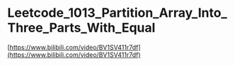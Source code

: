 # Leetcode_1013_Partition_Array_Into_Three_Parts_With_Equal

[https://www.bilibili.com/video/BV1SV411r7df](https://www.bilibili.com/video/BV1SV411r7df)